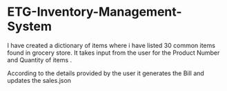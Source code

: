 # ETG-Inventory-Management-System

I have created a dictionary of items where i have listed 30 common items found in grocery store.
It  takes input from the user for the Product Number and Quantity of items .

According to the details provided by the user it generates the Bill and updates the sales.json 

